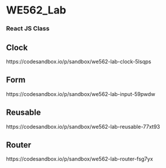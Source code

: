 # WE562_Lab
<h3>React JS Class</h3>
<div>
<h2>Clock</h2>
https://codesandbox.io/p/sandbox/we562-lab-clock-5lsqps

<h2>Form</h2>
https://codesandbox.io/p/sandbox/we562-lab-input-59pwdw

<h2>Reusable</h2>
https://codesandbox.io/p/sandbox/we562-lab-reusable-77xt93

<h2>Router</h2>
https://codesandbox.io/p/sandbox/we562-lab-router-fsg7yx
</div>
